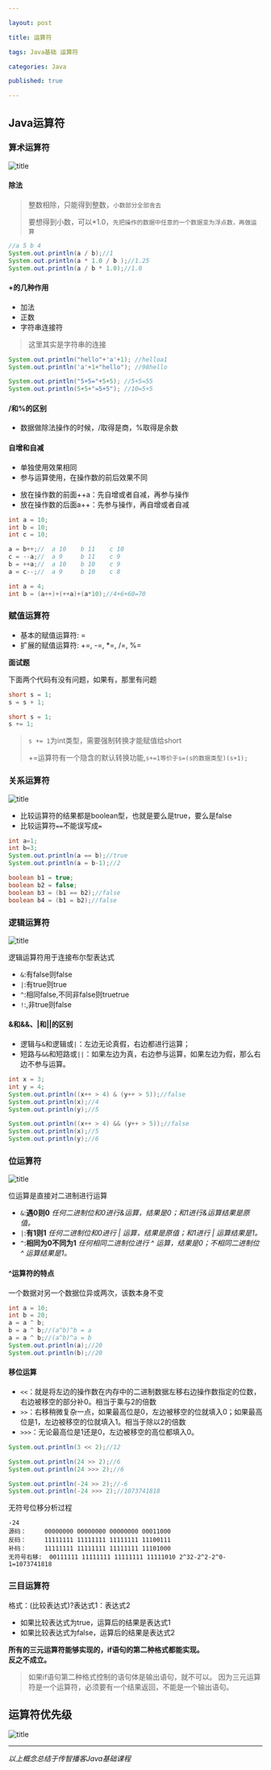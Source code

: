 ```yaml
---

layout: post

title: 运算符

tags: Java基础 运算符

categories: Java

published: true

---
```


## Java运算符 ##

### 算术运算符

![title](/static/img/运算符/算术运算符.png "title")

#### 除法

> 整数相除，只能得到整数，`小数部分全部舍去`
>
> 要想得到小数，可以*1.0，`先把操作的数据中任意的一个数据变为浮点数，再做运算`

```java
//a 5 b 4
System.out.println(a / b);//1
System.out.println(a * 1.0 / b );//1.25
System.out.println(a / b * 1.0);//1.0
```


#### +的几种作用

* 加法
* 正数
* 字符串连接符

> 这里其实是字符串的连接

```java
System.out.println("hello"+'a'+1); //helloa1
System.out.println('a'+1+"hello"); //98hello

System.out.println("5+5="+5+5); //5+5=55
System.out.println(5+5+"=5+5"); //10=5+5
```

#### /和%的区别

* 数据做除法操作的时候，/取得是商，%取得是余数

#### 自增和自减

* 单独使用效果相同
* 参与运算使用，在操作数的前后效果不同
- 放在操作数的前面++a：先自增或者自减，再参与操作
- 放在操作数的后面a++：先参与操作，再自增或者自减

```java
int a = 10;
int b = 10;
int c = 10;

a = b++;//	a 10	b 11	c 10
c = --a;//	a 9		b 11	c 9
b = ++a;//	a 10	b 10	c 9
a = c--;//	a 9		b 10	c 8

```

```java
int a = 4;
int b = (a++)+(++a)+(a*10);//4+6+60=70
```

### 赋值运算符

* 基本的赋值运算符:	=
* 扩展的赋值运算符:	+=, -=, *=, /=, %=

**面试题**

下面两个代码有没有问题，如果有，那里有问题

```java
short s = 1;
s = s + 1;

short s = 1;
s += 1;
```


> `s += 1`为int类型，需要强制转换才能赋值给short
>
> +=运算符有一个隐含的默认转换功能,`s+=1等价于s=(s的数据类型)(s+1);`

### 关系运算符

![title](/static/img/运算符/关系运算符.jpg "title")

* 比较运算符的结果都是boolean型，也就是要么是true，要么是false
* 比较运算符`==`不能误写成`=`

```java
int a=1;
int b=3;
System.out.println(a == b);//true
System.out.println(a = b-1);//2

boolean b1 = true;
boolean b2 = false;
boolean b3 = (b1 == b2);//false
boolean b4 = (b1 = b2);//false
```

### 逻辑运算符

![title](/static/img/运算符/逻辑运算符.png "title")

逻辑运算符用于连接布尔型表达式

* `&`:有false则false
* `|`:有true则true
* `^`:相同false,不同非false则truetrue
* `!`:,非true则false

#### &和&&、|和||的区别

* 逻辑与`&`和逻辑或`|`：左边无论真假，右边都进行运算；
* 短路与`&&`和短路或`||`：如果左边为真，右边参与运算，如果左边为假，那么右边不参与运算。

```java
int x = 3;
int y = 4;
System.out.println((x++ > 4) & (y++ > 5));//false
System.out.println(x);//4
System.out.println(y);//5

System.out.println((x++ > 4) && (y++ > 5));//false
System.out.println(x);//5
System.out.println(y);//6
```

### 位运算符

![title](/static/img/运算符/位运算符.png "title")

位运算是直接对二进制进行运算

* `&`:**遇0则0** *任何二进制位和0进行&运算，结果是0；和1进行&运算结果是原值。*
* `|`:**有1则1** *任何二进制位和0进行 | 运算，结果是原值；和1进行 | 运算结果是1。*
* `^`:**相同为0不同为1** *任何相同二进制位进行 ^ 运算，结果是0；不相同二进制位 ^ 运算结果是1。*

#### ^运算符的特点

一个数据对另一个数据位异或两次，该数本身不变

```java
int a = 10;
int b = 20;
a = a ^ b;
b = a ^ b;//(a^b)^b = a
a = a ^ b;//(a^b)^a = b
System.out.println(a);//20
System.out.println(b);//20
```

#### 移位运算

* `<<`：就是将左边的操作数在内存中的二进制数据左移右边操作数指定的位数，右边被移空的部分补0。相当于乘与2的倍数
* `>>`：右移稍微复杂一点，如果最高位是0，左边被移空的位就填入0；如果最高位是1，左边被移空的位就填入1。相当于除以2的倍数
* `>>>`：无论最高位是1还是0，左边被移空的高位都填入0。

```java
System.out.println(3 << 2);//12

System.out.println(24 >> 2);//6
System.out.println(24 >>> 2);//6

System.out.println(-24 >> 2);//-6
System.out.println(-24 >>> 2);//1073741818
```

无符号位移分析过程

```
-24
源码：		00000000 00000000 00000000 00011000
反码：		11111111 11111111 11111111 11100111
补码：		11111111 11111111 11111111 11101000
无符号右移:	00111111 11111111 11111111 11111010 2^32-2^2-2^0-1=1073741818
```

### 三目运算符

格式：(比较表达式)?表达式1：表达式2

* 如果比较表达式为true，运算后的结果是表达式1
* 如果比较表达式为false，运算后的结果是表达式2

**所有的三元运算符能够实现的，if语句的第二种格式都能实现。**<br/>
**反之不成立。**

> 如果if语句第二种格式控制的语句体是输出语句，就不可以。
> 因为三元运算符是一个运算符，必须要有一个结果返回，不能是一个输出语句。

## 运算符优先级

![title](/static/img/Java基础第二课精华总结/运算符优先级.png "title")


----------

*以上概念总结于传智播客Java基础课程*